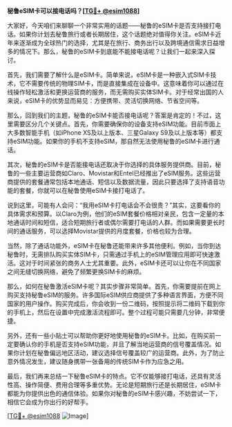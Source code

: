 **秘鲁eSIM卡可以接电话吗？[[TG💪+ @esim1088](https://t.me/s/esim1088)]**

大家好，今天咱们来聊聊一个非常实用的话题——秘鲁的eSIM卡是否支持接打电话。如果你计划去秘鲁旅行或者长期居住，这个话题绝对值得你关注。eSIM卡近年来逐渐成为全球热门的选择，尤其是在旅行、商务出行以及跨境通信需求日益增多的情况下。那么，秘鲁的eSIM卡到底能不能接电话呢？让我们一起来深入探讨。

首先，我们需要了解什么是eSIM卡。简单来说，eSIM卡是一种嵌入式SIM卡技术，它不需要传统的物理SIM卡，而是直接集成在设备中。这意味着你可以通过在线操作轻松激活和更换运营商的服务，而无需购买实体SIM卡。对于经常出国的人来说，eSIM卡的优势显而易见：方便携带、灵活切换网络、节省空间等。

那么，回到我们的主题，秘鲁的eSIM卡能否接电话呢？答案是肯定的！不过，这里需要区分几个关键点。首先，你需要确保你的设备支持eSIM功能。目前市面上大多数智能手机（如iPhone XS及以上版本、三星Galaxy S9及以上版本等）都支持eSIM功能。如果你的手机不支持eSIM，那自然无法使用秘鲁的eSIM卡进行通话。

其次，秘鲁的eSIM卡是否能接电话还取决于你选择的具体服务提供商。目前，秘鲁的一些主要运营商如Claro、Movistar和Entel已经推出了eSIM服务。这些运营商提供的套餐通常包括本地通话、短信以及数据流量，因此只要选择了支持语音功能的套餐，你就可以在秘鲁使用eSIM卡接打电话了。

说到这里，可能有人会问：“我用eSIM卡打电话会不会很贵？”其实，这要看你的具体需求和预算。以Claro为例，他们的eSIM套餐价格相对亲民，包含一定量的本地通话时间和短信，适合短期旅行者或偶尔需要打电话的人群。而如果需要更长时间的通话服务，可以选择Movistar提供的月度套餐，价格也较为合理。

当然，除了通话功能外，eSIM卡在秘鲁还能带来许多其他便利。例如，当你到达秘鲁时，无需排队购买实体SIM卡，只需通过手机上的eSIM管理应用即可快速激活。这对于时间紧张的商务人士尤其重要。此外，eSIM卡还可以让你在不同国家之间无缝切换网络，避免了频繁更换SIM卡的麻烦。

那么，如何在秘鲁激活eSIM卡呢？其实步骤非常简单。首先，你需要提前在网上购买支持秘鲁eSIM的服务。许多国际eSIM供应商提供了多种语言界面，方便不同国家的用户操作。购买完成后，你会收到一份二维码，按照提示将二维码下载到你的手机上，然后在设置中完成激活流程即可。整个过程可能只需要几分钟，非常便捷。

另外，还有一些小贴士可以帮助你更好地使用秘鲁的eSIM卡。比如，在购买前一定要确认你的手机是否支持eSIM功能，并且了解当地运营商的信号覆盖情况。如果你计划在秘鲁偏远地区活动，建议选择信号覆盖较广的运营商。此外，为了防止意外情况发生，建议随身携带一张备用的传统SIM卡作为应急之用。

最后，我们再来总结一下秘鲁eSIM卡的特点。它不仅能够接打电话，还具有灵活性高、操作简便、费用合理等多重优势。无论是短期旅行还是长期居住，eSIM卡都能为你提供出色的通信体验。如果你对秘鲁的eSIM卡感兴趣，不妨尝试一下，相信它会成为你出行的好帮手。

[[TG💪+ @esim1088](https://t.me/s/esim1088) ![Image](https://i.postimg.cc/4NQfJmqS/Snipaste-2025-05-13-00-14-12.png)]